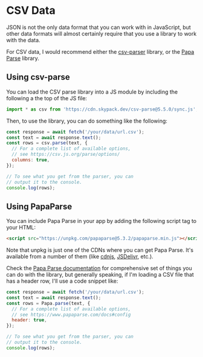 # CSV Data

JSON is not the only data format that you can work with in JavaScript, but other data formats will almost certainly require that you use a library to work with the data.

For CSV data, I would recommend either the [csv-parser]() library, or the [Papa Parse](https://www.papaparse.com/) library.

## Using csv-parse

You can load the CSV parse library into a JS module by including the following a the top of the JS file:

```js
import * as csv from 'https://cdn.skypack.dev/csv-parse@5.5.0/sync.js';
```

Then, to use the library, you can do something like the following:

```js
const response = await fetch('/your/data/url.csv');
const text = await response.text();
const rows = csv.parse(text, {
  // For a complete list of available options,
  // see https://csv.js.org/parse/options/
  columns: true,
});

// To see what you get from the parser, you can
// output it to the console.
console.log(rows);
```

## Using PapaParse

You can include Papa Parse in your app by adding the following script tag to your HTML:

```html
<script src="https://unpkg.com/papaparse@5.3.2/papaparse.min.js"></script>
```

Note that unpkg is just one of the CDNs where you can get Papa Parse. It's available from a number of them (like [cdnjs](https://cdnjs.com/), [JSDelivr](https://www.jsdelivr.com/), etc.).

Check the [Papa Parse documentation](https://www.papaparse.com/docs) for comprehensive set of things you can do with the library, but generally speaking, if I'm loading a CSV file that has a header row, I'll use a code snippet like:

```js
const response = await fetch('/your/data/url.csv');
const text = await response.text();
const rows = Papa.parse(text, {
  // For a complete list of available options,
  // see https://www.papaparse.com/docs#config
  header: true,
});

// To see what you get from the parser, you can
// output it to the console.
console.log(rows);
```
